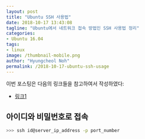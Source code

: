 ```yaml
---
layout: post
title: "Ubuntu SSH 사용법"
date: 2018-10-17 13:43:08
tagline: "Ubuntu에서 네트워크 접속 방법인 SSH 사용법 정리"
categories:
- Ubuntu 16.04
tags:
- linux
image: /thumbnail-mobile.png
author: "Hyungcheol Noh"
permalink: /2018-10-17-ubuntu-ssh-usage
---
```


이번 포스팅은 다음의 링크들을 참고하여서 작성하였다:
- [링크1](http://programmingskills.net/archives/315)

## 아이디와 비밀번호로 접속

```bash
>>> ssh id@server_ip_address -p port_number
```
